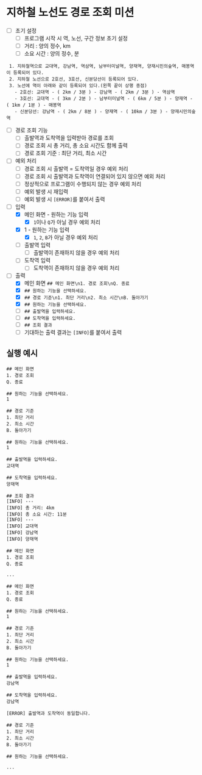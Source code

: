 # 지하철 노선도 경로 조회 미션

- [ ] 초기 설정
  - [ ] 프로그램 시작 시 역, 노선, 구간 정보 초기 설정
  - [ ] 거리 : 양의 정수, km
  - [ ] 소요 시간 : 양의 정수, 분
```
 1. 지하철역으로 교대역, 강남역, 역삼역, 남부터미널역, 양재역, 양재시민의숲역, 매봉역이 등록되어 있다.
 2. 지하철 노선으로 2호선, 3호선, 신분당선이 등록되어 있다.
 3. 노선에 역이 아래와 같이 등록되어 있다.(왼쪽 끝이 상행 종점)
   - 2호선: 교대역 - ( 2km / 3분 ) - 강남역 - ( 2km / 3분 ) - 역삼역
   - 3호선: 교대역 - ( 3km / 2분 ) - 남부터미널역 - ( 6km / 5분 ) - 양재역 - ( 1km / 1분 ) - 매봉역
   - 신분당선: 강남역 - ( 2km / 8분 ) - 양재역 - ( 10km / 3분 ) - 양재시민의숲역
```

- [ ] 경로 조회 기능
  - [ ] 출발역과 도착역을 입력받아 경로를 조회
  - [ ] 경로 조회 시 총 거리, 총 소요 시간도 함께 출력
  - [ ] 경로 조회 기준 : 최단 거리, 최소 시간
- [ ] 예외 처리
  - [ ] 경로 조회 시 출발역 = 도착역일 경우 예외 처리
  - [ ] 경로 조회 시 출발역과 도착역이 연결되어 있지 않으면 예외 처리
  - [ ] 정상적으로 프로그램이 수행되지 않는 경우 예외 처리
  - [ ] 예외 발생 시 재입력
  - [ ] 예외 발생 시 `[ERROR]`를 붙여서 출력

- [ ] 입력
  - [x] 메인 화면 - 원하는 기능 입력
    - [x] `1`이나 `Q`가 아닐 경우 예외 처리
  - [x] 1 - 원하는 기능 입력
    - [x] `1`, `2`, `B`가 아닐 경우 예외 처리
  - [ ] 출발역 입력
    - [ ] 출발역이 존재하지 않을 경우 예외 처리
  - [ ] 도착역 입력
    - [ ] 도착역이 존재하지 않을 경우 예외 처리

- [ ] 출력
  - [x] 메인 화면 `## 메인 화면\n1. 경로 조회\nQ. 종료`
  - [x] `## 원하는 기능을 선택하세요.`
  - [x] `## 경로 기준\n1. 최단 거리\n2. 최소 시간\nB. 돌아가기`
  - [x] `## 원하는 기능을 선택하세요.`
  - [ ] `## 출발역을 입력하세요.`
  - [ ] `## 도착역을 입력하세요.`
  - [ ] `## 조회 결과`
  - [ ] 기대하는 출력 결과는 `[INFO]`를 붙여서 출력

## 실행 예시

```
## 메인 화면
1. 경로 조회
Q. 종료

## 원하는 기능을 선택하세요.
1

## 경로 기준
1. 최단 거리
2. 최소 시간
B. 돌아가기

## 원하는 기능을 선택하세요.
1

## 출발역을 입력하세요.
교대역

## 도착역을 입력하세요.
양재역

## 조회 결과
[INFO] ---
[INFO] 총 거리: 4km
[INFO] 총 소요 시간: 11분
[INFO] ---
[INFO] 교대역
[INFO] 강남역
[INFO] 양재역

## 메인 화면
1. 경로 조회
Q. 종료

...
```

```
## 메인 화면
1. 경로 조회
Q. 종료

## 원하는 기능을 선택하세요.
1

## 경로 기준
1. 최단 거리
2. 최소 시간 
B. 돌아가기

## 원하는 기능을 선택하세요.
1

## 출발역을 입력하세요.
강남역

## 도착역을 입력하세요.
강남역

[ERROR] 출발역과 도착역이 동일합니다.

## 경로 기준
1. 최단 거리
2. 최소 시간 
B. 돌아가기

## 원하는 기능을 선택하세요.

...
```